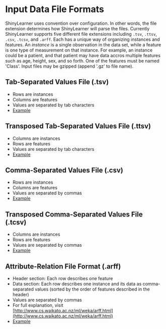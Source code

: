 # Input Data File Formats

ShinyLearner uses convention over configuration. In other words, the file extension determines how ShinyLearner will parse the files. Currently ShinyLearner supports five different file extensions including ```.tsv```, ```.ttsv```, ```.csv```, ```.tcsv```, and ```.arff```. Each has a unique way of organizing instances and features. An *instance* is a single observation in the data set, while a feature is one type of measurement on that instance. For example, an instance could be a patient, and that patient may have data accros multiple features such as age, height, sex, and so forth. One of the features must be named 'Class'. Input files may be gzipped (append '.gz' to file name).

## Tab-Separated Values File (.tsv)

* Rows are instances
* Columns are features
* Values are separated by tab characters
* [Example](https://github.com/srp33/ShinyLearner/blob/master/Validation/ExampleFiles/StrongSignal_Both.tsv)

## Transposed Tab-Separated Values File (.ttsv)

* Columns are instances
* Rows are features
* Values are separated by tab characters
* [Example](https://github.com/srp33/ShinyLearner/blob/master/Validation/ExampleFiles/StrongSignal_Both.ttsv)

## Comma-Separated Values File (.csv)

* Rows are instances
* Columns are features
* Values are separated by commas
* [Example](https://github.com/srp33/ShinyLearner/blob/master/Validation/ExampleFiles/StrongSignal_Both.csv)

## Transposed Comma-Separated Values File (.tcsv)

* Columns are instances
* Rows are features
* Values are separated by commas
* [Example](https://github.com/srp33/ShinyLearner/blob/master/Validation/ExampleFiles/StrongSignal_Both.tcsv)

## Attribute-Relation File Format (.arff)

* Header section: Each row describes one feature
* Data section: Each row describes one instance and its data as comma-separated values (sorted by the order of features described in the header)
* Values are separated by commas
* For full explanation, visit [http://www.cs.waikato.ac.nz/ml/weka/arff.html](http://www.cs.waikato.ac.nz/ml/weka/arff.html)
* [Example](https://github.com/srp33/ShinyLearner/blob/master/Validation/ExampleFiles/StrongSignal_Both.arff)
